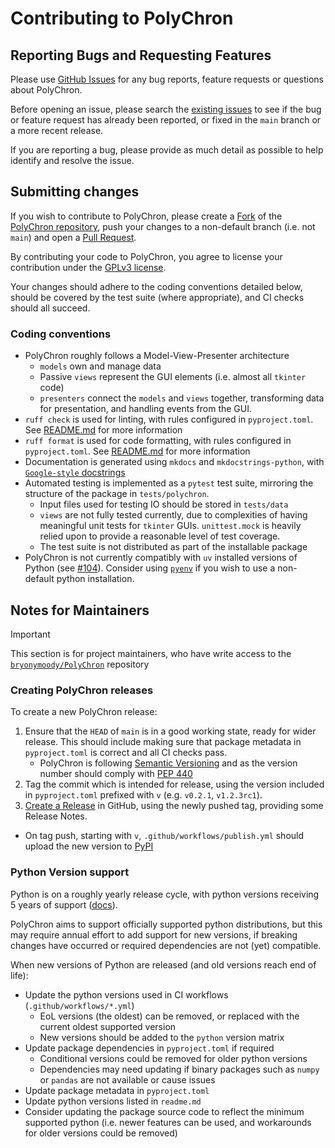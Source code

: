 # Contributing to PolyChron

## Reporting Bugs and Requesting Features

Please use [GitHub Issues](https://github.com/bryonmoody/PolyChron/issues) for any bug reports, feature requests or questions about PolyChron.

Before opening an issue, please search the [existing issues](https://github.com/bryonmoody/PolyChron/issues) to see if the bug or feature request has already been reported, or fixed in the `main` branch or a more recent release.

If you are reporting a bug, please provide as much detail as possible to help identify and resolve the issue.

## Submitting changes

If you wish to contribute to PolyChron, please create a [Fork](https://docs.github.com/en/pull-requests/collaborating-with-pull-requests/working-with-forks/fork-a-repo) of the [PolyChron repository](https://github.com/bryonmoody/PolyChron/), push your changes to a non-default branch (i.e. not `main`) and open a [Pull Request](https://github.com/bryonymoody/PolyChron/pulls).

By contributing your code to PolyChron, you agree to license your contribution under the [GPLv3 license](./LICENSE).

Your changes should adhere to the coding conventions detailed below, should be covered by the test suite (where appropriate), and CI checks should all succeed.

### Coding conventions

- PolyChron roughly follows a Model-View-Presenter architecture
    - `models` own and manage data
    - Passive `views` represent the GUI elements (i.e. almost all `tkinter` code)
    - `presenters` connect the `models` and `views` together, transforming data for presentation, and handling events from the GUI.
- `ruff check` is used for linting, with rules configured in `pyproject.toml`. See [README.md](./README.md) for more information
- `ruff format` is used for code formatting, with rules configured in `pyproject.toml`. See [README.md](./README.md) for more information
- Documentation is generated using `mkdocs` and `mkdocstrings-python`, with [`Google-style` docstrings](https://sphinxcontrib-napoleon.readthedocs.io/en/latest/example_google.html)
- Automated testing is implemented as a `pytest` test suite, mirroring the structure of the package in `tests/polychron`.
    - Input files used for testing IO should be stored in `tests/data`
    - `views` are not fully tested currently, due to complexities of having meaningful unit tests for `tkinter` GUIs. `unittest.mock` is heavily relied upon to provide a reasonable level of test coverage.
    - The test suite is not distributed as part of the installable package
- PolyChron is not currently compatibly with `uv` installed versions of Python (see [#104](https://github.com/bryonymoody/PolyChron/issues/104)). Consider using [`pyenv`](https://github.com/pyenv/pyenv) if you wish to use a non-default python installation.

## Notes for Maintainers

> [!IMPORTANT]
> This section is for project maintainers, who have write access to the [`bryonymoody/PolyChron`](https://github.com/bryonymoody/PolyChron) repository

### Creating PolyChron releases

To create a new PolyChron release:

1. Ensure that the `HEAD` of `main` is in a good working state, ready for wider release. This should include making sure that package metadata in `pyproject.toml` is correct and all CI checks pass.
    - PolyChron is following [Semantic Versioning](https://semver.org/) and as the version number should comply with [PEP 440](https://peps.python.org/pep-0440/)
2. Tag the commit which is intended for release, using the version included in `pyproject.toml` prefixed with `v` (e.g. `v0.2.1`, `v1.2.3rc1`).
3. [Create a Release](https://github.com/bryonymoody/PolyChron/releases/new) in GitHub, using the newly pushed tag, providing some Release Notes.
  - On tag push, starting with `v`, `.github/workflows/publish.yml` should upload the new version to [PyPI](https://pypi.org/)

### Python Version support

Python is on a roughly yearly release cycle, with python versions receiving 5 years of support ([docs](https://devguide.python.org/versions/)).

PolyChron aims to support officially supported python distributions, but this may require annual effort to add support for new versions, if breaking changes have occurred or required dependencies are not (yet) compatible.

When new versions of Python are released (and old versions reach end of life):

- Update the python versions used in CI workflows (`.github/workflows/*.yml`)
    - EoL versions (the oldest) can be removed, or replaced with the current oldest supported version
    - New versions should be added to the `python` version matrix
- Update package dependencies in `pyproject.toml` if required
    - Conditional versions could be removed for older python versions
    - Dependencies may need updating if binary packages such as `numpy` or `pandas` are not available or cause issues
- Update package metadata in `pyproject.toml`
- Update python versions listed in `readme.md`
- Consider updating the package source code to reflect the minimum supported python (i.e. newer features can be used, and workarounds for older versions could be removed)
